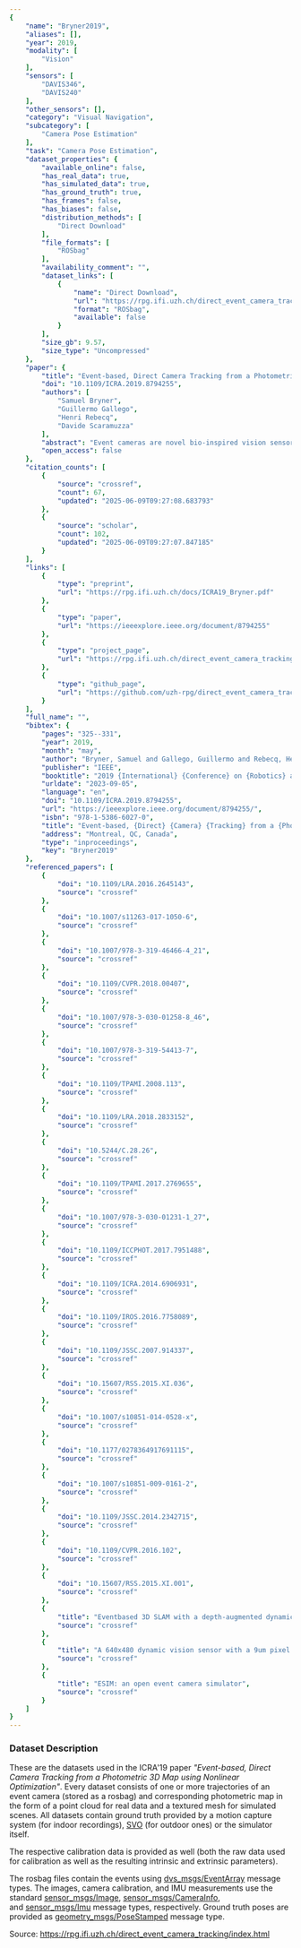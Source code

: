 ```yaml
---
{
    "name": "Bryner2019",
    "aliases": [],
    "year": 2019,
    "modality": [
        "Vision"
    ],
    "sensors": [
        "DAVIS346",
        "DAVIS240"
    ],
    "other_sensors": [],
    "category": "Visual Navigation",
    "subcategory": [
        "Camera Pose Estimation"
    ],
    "task": "Camera Pose Estimation",
    "dataset_properties": {
        "available_online": false,
        "has_real_data": true,
        "has_simulated_data": true,
        "has_ground_truth": true,
        "has_frames": false,
        "has_biases": false,
        "distribution_methods": [
            "Direct Download"
        ],
        "file_formats": [
            "ROSbag"
        ],
        "availability_comment": "",
        "dataset_links": [
            {
                "name": "Direct Download",
                "url": "https://rpg.ifi.uzh.ch/direct_event_camera_tracking/index.html",
                "format": "ROSbag",
                "available": false
            }
        ],
        "size_gb": 9.57,
        "size_type": "Uncompressed"
    },
    "paper": {
        "title": "Event-based, Direct Camera Tracking from a Photometric 3D Map using Nonlinear Optimization",
        "doi": "10.1109/ICRA.2019.8794255",
        "authors": [
            "Samuel Bryner",
            "Guillermo Gallego",
            "Henri Rebecq",
            "Davide Scaramuzza"
        ],
        "abstract": "Event cameras are novel bio-inspired vision sensors that output pixel-level intensity changes, called \u201cevents\u201d, instead of traditional video images. These asynchronous sensors naturally respond to motion in the scene with very low latency (in the order of microseconds) and have a very high dynamic range. These features, along with a very low power consumption, make event cameras an ideal sensor for fast robot localization and wearable applications, such as AR/VR and gaming. Considering these applications, we present a method to track the 6-DOF pose of an event camera in a known environment, which we contemplate to be described by a photometric 3D map (i.e., intensity plus depth information) built via classic dense 3D reconstruction algorithms. Our approach uses the raw events, directly, without intermediate features, within a maximumlikelihood framework to estimate the camera motion that best explains the events via a generative model. We successfully evaluate the method using both simulated and real data, and show improved results over the state of the art. We release the datasets to the public to foster reproducibility and research in this topic.",
        "open_access": false
    },
    "citation_counts": [
        {
            "source": "crossref",
            "count": 67,
            "updated": "2025-06-09T09:27:08.683793"
        },
        {
            "source": "scholar",
            "count": 102,
            "updated": "2025-06-09T09:27:07.847185"
        }
    ],
    "links": [
        {
            "type": "preprint",
            "url": "https://rpg.ifi.uzh.ch/docs/ICRA19_Bryner.pdf"
        },
        {
            "type": "paper",
            "url": "https://ieeexplore.ieee.org/document/8794255"
        },
        {
            "type": "project_page",
            "url": "https://rpg.ifi.uzh.ch/direct_event_camera_tracking/index.html"
        },
        {
            "type": "github_page",
            "url": "https://github.com/uzh-rpg/direct_event_camera_tracker"
        }
    ],
    "full_name": "",
    "bibtex": {
        "pages": "325--331",
        "year": 2019,
        "month": "may",
        "author": "Bryner, Samuel and Gallego, Guillermo and Rebecq, Henri and Scaramuzza, Davide",
        "publisher": "IEEE",
        "booktitle": "2019 {International} {Conference} on {Robotics} and {Automation} ({ICRA})",
        "urldate": "2023-09-05",
        "language": "en",
        "doi": "10.1109/ICRA.2019.8794255",
        "url": "https://ieeexplore.ieee.org/document/8794255/",
        "isbn": "978-1-5386-6027-0",
        "title": "Event-based, {Direct} {Camera} {Tracking} from a {Photometric} {3D} {Map} using {Nonlinear} {Optimization}",
        "address": "Montreal, QC, Canada",
        "type": "inproceedings",
        "key": "Bryner2019"
    },
    "referenced_papers": [
        {
            "doi": "10.1109/LRA.2016.2645143",
            "source": "crossref"
        },
        {
            "doi": "10.1007/s11263-017-1050-6",
            "source": "crossref"
        },
        {
            "doi": "10.1007/978-3-319-46466-4_21",
            "source": "crossref"
        },
        {
            "doi": "10.1109/CVPR.2018.00407",
            "source": "crossref"
        },
        {
            "doi": "10.1007/978-3-030-01258-8_46",
            "source": "crossref"
        },
        {
            "doi": "10.1007/978-3-319-54413-7",
            "source": "crossref"
        },
        {
            "doi": "10.1109/TPAMI.2008.113",
            "source": "crossref"
        },
        {
            "doi": "10.1109/LRA.2018.2833152",
            "source": "crossref"
        },
        {
            "doi": "10.5244/C.28.26",
            "source": "crossref"
        },
        {
            "doi": "10.1109/TPAMI.2017.2769655",
            "source": "crossref"
        },
        {
            "doi": "10.1007/978-3-030-01231-1_27",
            "source": "crossref"
        },
        {
            "doi": "10.1109/ICCPHOT.2017.7951488",
            "source": "crossref"
        },
        {
            "doi": "10.1109/ICRA.2014.6906931",
            "source": "crossref"
        },
        {
            "doi": "10.1109/IROS.2016.7758089",
            "source": "crossref"
        },
        {
            "doi": "10.1109/JSSC.2007.914337",
            "source": "crossref"
        },
        {
            "doi": "10.15607/RSS.2015.XI.036",
            "source": "crossref"
        },
        {
            "doi": "10.1007/s10851-014-0528-x",
            "source": "crossref"
        },
        {
            "doi": "10.1177/0278364917691115",
            "source": "crossref"
        },
        {
            "doi": "10.1007/s10851-009-0161-2",
            "source": "crossref"
        },
        {
            "doi": "10.1109/JSSC.2014.2342715",
            "source": "crossref"
        },
        {
            "doi": "10.1109/CVPR.2016.102",
            "source": "crossref"
        },
        {
            "doi": "10.15607/RSS.2015.XI.001",
            "source": "crossref"
        },
        {
            "title": "Eventbased 3D SLAM with a depth-augmented dynamic vision sensor",
            "source": "crossref"
        },
        {
            "title": "A 640x480 dynamic vision sensor with a 9um pixel and 300Meps address-event representation",
            "source": "crossref"
        },
        {
            "title": "ESIM: an open event camera simulator",
            "source": "crossref"
        }
    ]
}
---
```


### Dataset Description

These are the datasets used in the ICRA'19 paper _"Event-based, Direct Camera Tracking from a Photometric 3D Map using Nonlinear Optimization"_. Every dataset consists of one or more trajectories of an event camera (stored as a rosbag) and corresponding photometric map in the form of a point cloud for real data and a textured mesh for simulated scenes. All datasets contain ground truth provided by a motion capture system (for indoor recordings), [SVO](https://rpg.ifi.uzh.ch/svo2.html) (for outdoor ones) or the simulator itself.

The respective calibration data is provided as well (both the raw data used for calibration as well as the resulting intrinsic and extrinsic parameters).

The rosbag files contain the events using [dvs_msgs/EventArray](https://github.com/uzh-rpg/rpg_dvs_ros/blob/master/dvs_msgs/msg/EventArray.msg) message types. The images, camera calibration, and IMU measurements use the standard [sensor_msgs/Image](http://docs.ros.org/api/sensor_msgs/html/msg/Image.html), [sensor_msgs/CameraInfo](http://docs.ros.org/api/sensor_msgs/html/msg/CameraInfo.html), and [sensor_msgs/Imu](http://docs.ros.org/api/sensor_msgs/html/msg/Imu.html) message types, respectively. Ground truth poses are provided as [geometry_msgs/PoseStamped](http://docs.ros.org/api/geometry_msgs/html/msg/PoseStamped.html) message type.

Source: https://rpg.ifi.uzh.ch/direct_event_camera_tracking/index.html
